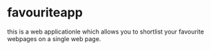 # favouriteapp
this is a web applicationle which allows you to shortlist your favourite webpages on a single web page.
